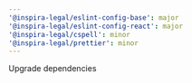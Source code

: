 ```yaml
---
'@inspira-legal/eslint-config-base': major
'@inspira-legal/eslint-config-react': major
'@inspira-legal/cspell': minor
'@inspira-legal/prettier': minor
---
```


Upgrade dependencies
